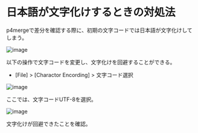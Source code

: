 # 日本語が文字化けするときの対処法

p4mergeで差分を確認する際に、初期の文字コードでは日本語が文字化けしてしまう。  

![image](https://user-images.githubusercontent.com/85177462/122580117-96df0b80-d090-11eb-81b0-50fc222131cb.png)

以下の操作で文字コードを変更し、文字化けを回避することができる。  
- [File] > [Charactor Encording] > 文字コード選択

![image](https://user-images.githubusercontent.com/85177462/122580216-aeb68f80-d090-11eb-8aa7-dfef1ca0e715.png)

ここでは、文字コードUTF-8を選択。

![image](https://user-images.githubusercontent.com/85177462/122580396-e02f5b00-d090-11eb-9a2a-60aac34836cb.png)

文字化けが回避できたことを確認。
